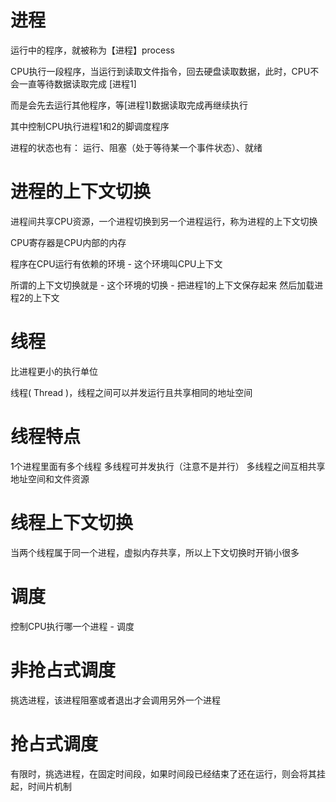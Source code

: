 # 进程

运行中的程序，就被称为【进程】process

CPU执行一段程序，当运行到读取文件指令，回去硬盘读取数据，此时，CPU不会一直等待数据读取完成 [进程1]

而是会先去运行其他程序，等[进程1]数据读取完成再继续执行

其中控制CPU执行进程1和2的脚调度程序

进程的状态也有： 运行、阻塞（处于等待某一个事件状态）、就绪


# 进程的上下文切换

进程间共享CPU资源，一个进程切换到另一个进程运行，称为进程的上下文切换

CPU寄存器是CPU内部的内存

程序在CPU运行有依赖的环境 - 这个环境叫CPU上下文

所谓的上下文切换就是 - 这个环境的切换 - 把进程1的上下文保存起来 然后加载进程2的上下文

# 线程

比进程更小的执行单位

线程( Thread )，线程之间可以并发运行且共享相同的地址空间

# 线程特点

1个进程里面有多个线程
多线程可并发执行（注意不是并行）
多线程之间互相共享地址空间和文件资源

# 线程上下文切换

当两个线程属于同一个进程，虚拟内存共享，所以上下文切换时开销小很多

# 调度

控制CPU执行哪一个进程 - 调度

# 非抢占式调度

挑选进程，该进程阻塞或者退出才会调用另外一个进程

# 抢占式调度

有限时，挑选进程，在固定时间段，如果时间段已经结束了还在运行，则会将其挂起，时间片机制











